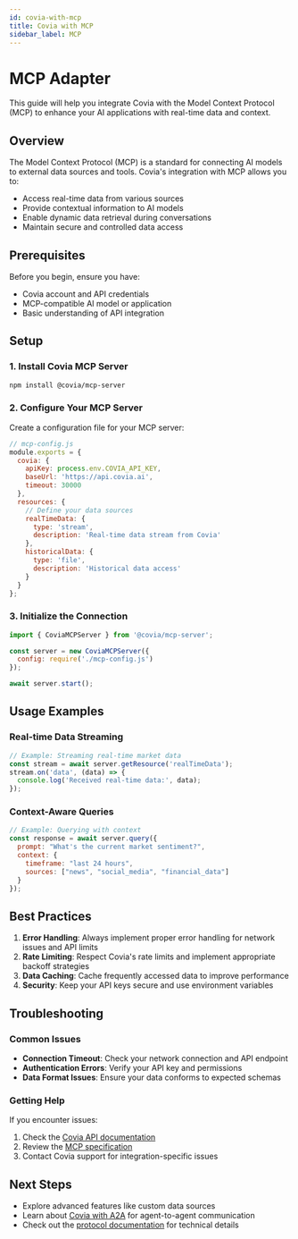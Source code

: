 ```yaml
---
id: covia-with-mcp
title: Covia with MCP
sidebar_label: MCP
---
```


# MCP Adapter

This guide will help you integrate Covia with the Model Context Protocol (MCP) to enhance your AI applications with real-time data and context.

## Overview

The Model Context Protocol (MCP) is a standard for connecting AI models to external data sources and tools. Covia's integration with MCP allows you to:

- Access real-time data from various sources
- Provide contextual information to AI models
- Enable dynamic data retrieval during conversations
- Maintain secure and controlled data access

## Prerequisites

Before you begin, ensure you have:

- Covia account and API credentials
- MCP-compatible AI model or application
- Basic understanding of API integration

## Setup

### 1. Install Covia MCP Server

```bash
npm install @covia/mcp-server
```

### 2. Configure Your MCP Server

Create a configuration file for your MCP server:

```javascript
// mcp-config.js
module.exports = {
  covia: {
    apiKey: process.env.COVIA_API_KEY,
    baseUrl: 'https://api.covia.ai',
    timeout: 30000
  },
  resources: {
    // Define your data sources
    realTimeData: {
      type: 'stream',
      description: 'Real-time data stream from Covia'
    },
    historicalData: {
      type: 'file',
      description: 'Historical data access'
    }
  }
};
```

### 3. Initialize the Connection

```javascript
import { CoviaMCPServer } from '@covia/mcp-server';

const server = new CoviaMCPServer({
  config: require('./mcp-config.js')
});

await server.start();
```

## Usage Examples

### Real-time Data Streaming

```javascript
// Example: Streaming real-time market data
const stream = await server.getResource('realTimeData');
stream.on('data', (data) => {
  console.log('Received real-time data:', data);
});
```

### Context-Aware Queries

```javascript
// Example: Querying with context
const response = await server.query({
  prompt: "What's the current market sentiment?",
  context: {
    timeframe: "last 24 hours",
    sources: ["news", "social_media", "financial_data"]
  }
});
```

## Best Practices

1. **Error Handling**: Always implement proper error handling for network issues and API limits
2. **Rate Limiting**: Respect Covia's rate limits and implement appropriate backoff strategies
3. **Data Caching**: Cache frequently accessed data to improve performance
4. **Security**: Keep your API keys secure and use environment variables

## Troubleshooting

### Common Issues

- **Connection Timeout**: Check your network connection and API endpoint
- **Authentication Errors**: Verify your API key and permissions
- **Data Format Issues**: Ensure your data conforms to expected schemas

### Getting Help

If you encounter issues:

1. Check the [Covia API documentation](https://docs.covia.ai)
2. Review the [MCP specification](https://modelcontextprotocol.io)
3. Contact Covia support for integration-specific issues

## Next Steps

- Explore advanced features like custom data sources
- Learn about [Covia with A2A](./covia-with-a2a.md) for agent-to-agent communication
- Check out the [protocol documentation](../protocol/overview.md) for technical details 